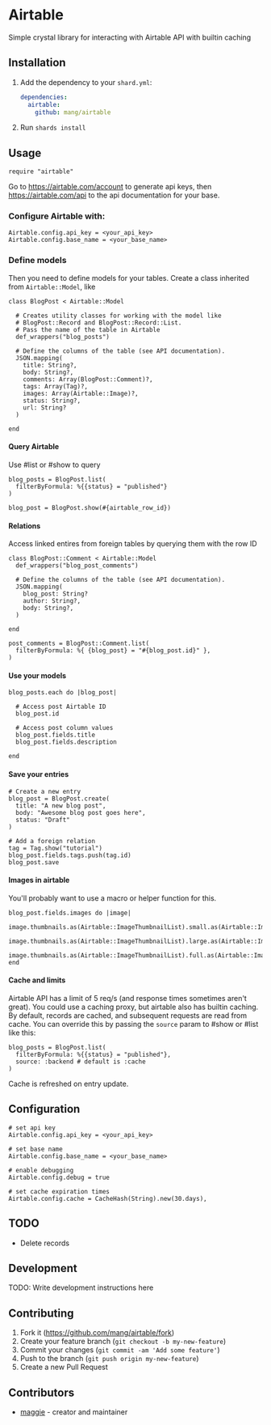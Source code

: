# Airtable

Simple crystal library for interacting with Airtable API with builtin caching

## Installation

1. Add the dependency to your `shard.yml`:

   ```yaml
   dependencies:
     airtable:
       github: mang/airtable
   ```

2. Run `shards install`

## Usage

   ```crystal
   require "airtable"
   ```

Go to https://airtable.com/account to generate api keys, then
https://airtable.com/api to the api documentation for your base.

### Configure Airtable with:
   ```crystal
   Airtable.config.api_key = <your_api_key>
   Airtable.config.base_name = <your_base_name>
   ```
### Define models
Then you need to define models for your tables. Create a class inherited
from `Airtable::Model`, like

   ```crystal
   class BlogPost < Airtable::Model

     # Creates utility classes for working with the model like
     # BlogPost::Record and BlogPost::Record::List.
     # Pass the name of the table in Airtable
     def_wrappers("blog_posts")

     # Define the columns of the table (see API documentation).
     JSON.mapping(
       title: String?,
       body: String?,
       comments: Array(BlogPost::Comment)?,
       tags: Array(Tag)?,
       images: Array(Airtable::Image)?,
       status: String?,
       url: String?
     )

   end
   ```

#### Query Airtable
Use #list or #show to query
   ```crystal
   blog_posts = BlogPost.list(
     filterByFormula: %{{status} = "published"}
   )

   blog_post = BlogPost.show(#{airtable_row_id})
   ```

#### Relations
Access linked entires from foreign tables by querying them with the row ID
   ```crystal
   class BlogPost::Comment < Airtable::Model
     def_wrappers("blog_post_comments")

     # Define the columns of the table (see API documentation).
     JSON.mapping(
       blog_post: String?
       author: String?,
       body: String?,
     )

   end

   post_comments = BlogPost::Comment.list(
     filterByFormula: %{ {blog_post} = "#{blog_post.id}" },
   )
   ```

#### Use your models
   ```crystal
   blog_posts.each do |blog_post|

     # Access post Airtable ID
     blog_post.id

     # Access post column values
     blog_post.fields.title
     blog_post.fields.description

   end
   ```

#### Save your entries
   ```crystal
   # Create a new entry
   blog_post = BlogPost.create(
     title: "A new blog post",
     body: "Awesome blog post goes here",
     status: "Draft"
   )

   # Add a foreign relation
   tag = Tag.show("tutorial")
   blog_post.fields.tags.push(tag.id)
   blog_post.save
   ```

#### Images in airtable
You'll probably want to use a macro or helper function for this.
   ```crystal
   blog_post.fields.images do |image|
     image.thumbnails.as(Airtable::ImageThumbnailList).small.as(Airtable::ImageThumbnail).url
     image.thumbnails.as(Airtable::ImageThumbnailList).large.as(Airtable::ImageThumbnail).url
     image.thumbnails.as(Airtable::ImageThumbnailList).full.as(Airtable::ImageThumbnail).url
   end
   ```
   
#### Cache and limits
Airtable API has a limit of 5 req/s (and response times sometimes aren't
great). You could use a caching proxy, but airtable also has builtin
caching. By default, records are cached, and subsequent requests are read
from cache. You can override this by passing the `source` param to #show or #list
like this:

   ```crystal
   blog_posts = BlogPost.list(
     filterByFormula: %{{status} = "published"},
     source: :backend # default is :cache
   )
   ```

Cache is refreshed on entry update.

## Configuration
   ```crystal
   # set api key
   Airtable.config.api_key = <your_api_key>

   # set base name
   Airtable.config.base_name = <your_base_name>

   # enable debugging
   Airtable.config.debug = true

   # set cache expiration times
   Airtable.config.cache = CacheHash(String).new(30.days),
   ```

## TODO
- Delete records

## Development

TODO: Write development instructions here

## Contributing

1. Fork it (<https://github.com/mang/airtable/fork>)
2. Create your feature branch (`git checkout -b my-new-feature`)
3. Commit your changes (`git commit -am 'Add some feature'`)
4. Push to the branch (`git push origin my-new-feature`)
5. Create a new Pull Request

## Contributors

- [maggie](https://github.com/mang) - creator and maintainer
